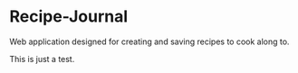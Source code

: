 # Recipe-Journal
Web application designed for creating and saving recipes to cook along to.

This is just a test.
